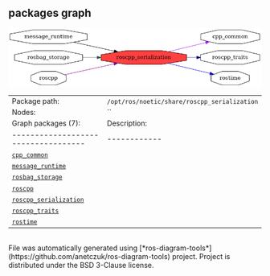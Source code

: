 <!--
File was automatically generated using 'ros-diagram-tools' project.
Project is distributed under the BSD 3-Clause license.
-->

## packages graph

[![roscpp_serialization](roscpp_serialization.png "roscpp_serialization")](roscpp_serialization.png)

|     |     |
| --- | --- |
| Package path: | `/opt/ros/noetic/share/roscpp_serialization` |
| Nodes: | `` |
| Graph packages (7): | Description: |
| ----------------------------------- | ------------ |
| [`cpp_common`](cpp_common.html) |  |
| [`message_runtime`](message_runtime.html) |  |
| [`rosbag_storage`](rosbag_storage.html) |  |
| [`roscpp`](roscpp.html) |  |
| [`roscpp_serialization`](roscpp_serialization.html) |  |
| [`roscpp_traits`](roscpp_traits.html) |  |
| [`rostime`](rostime.html) |  |


</br>
File was automatically generated using [*ros-diagram-tools*](https://github.com/anetczuk/ros-diagram-tools) project.
Project is distributed under the BSD 3-Clause license.
